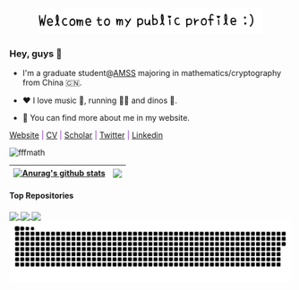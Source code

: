<p align="center"><a href="https://fffmath.github.io"><img width="80%" alt="Hello, I'm fffmath. Welcome!" src="./assets/gh-readme-header.png" /></a></p>

### Hey, guys 👋

- I'm a graduate student@[AMSS](http://www.amss.ac.cn//) majoring in mathematics/cryptography from China 🇨🇳.

- ❤️ I love music 🎵, running 🏃‍♀️ and dinos 🦕.

- 📖 You can find more about me in my website.

<font color="DarkOrchid">  [Website](https://www.fffmath.com) | [CV](https://www.fffmath.com/file/mycv.pdf) | [Scholar](https://www.fffmath.com) | [Twitter](https://twitter.com/fffmath_crypto) | [Linkedin](https://www.www.fffmath.com)</font>


<p align="left"> <img src="https://komarev.com/ghpvc/?username=fffmath&label=Profile%20views&color=b46cff&style=plastic" alt="fffmath" /> </p>

| <a href="https://github.com/anuraghazra/github-readme-stats"><img align="center" src="https://github-readme-stats.vercel.app/api?username=fffmath&show_icons=true&include_all_commits=true&theme=buefy&hide_border=true" alt="Anurag's github stats" /></a> | <a href="https://github.com/anuraghazra/github-readme-stats"><img align="center" src="https://github-readme-stats.vercel.app/api/top-langs/?username=fffmath&layout=compact&theme=buefy&hide_border=true" /></a> |
| ------------- | ------------- |

#### Top Repositories

<a href="https://github.com/fffmath/homepage">
  <img align="center" src="https://github-readme-stats.vercel.app/api/pin/?username=fffmath&repo=homepage&theme=buefy" />
</a>

<a href="https://github.com/fffmath/useful-link">
  <img align="center" src="https://github-readme-stats.vercel.app/api/pin/?username=fffmath&repo=useful-link&theme=buefy" />
</a>

<a href="https://github.com/fffmath/theorem-you-must-know">
  <img align="center" src="https://github-readme-stats.vercel.app/api/pin/?username=fffmath&repo=theorem-you-must-know&theme=buefy" />
</a>
<picture>
  <source media="(prefers-color-scheme: dark)" srcset="https://raw.githubusercontent.com/fffmath/fffmath/output/github-contribution-grid-snake-dark.svg">
  <source media="(prefers-color-scheme: light)" srcset="https://raw.githubusercontent.com/fffmath/fffmath/output/github-contribution-grid-snake.svg">
  <img alt="github contribution grid snake animation" src="https://raw.githubusercontent.com/fffmath/fffmath/output/github-contribution-grid-snake.svg">
</picture>
<br />
<br />

